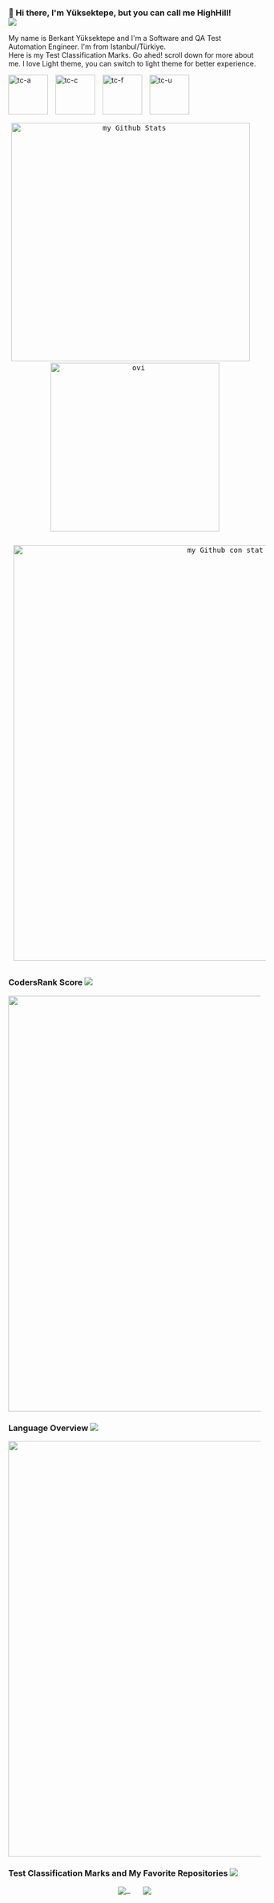 ### 👋 Hi there, I'm Yüksektepe, but you can call me HighHill!<div><img src="https://user-images.githubusercontent.com/61010367/183224999-7c80dc90-b810-43db-aea0-a7b61b60c937.png"/><div>

<p>My name is Berkant Yüksektepe and I'm a Software and QA Test Automation Engineer. I'm from Istanbul/Türkiye.</br> Here is my Test Classification Marks. Go ahed! scroll down for more about me. I love Light theme, you can switch to light theme for better experience.</p>

<a href="https://github.com/Berkantyuks/QA-Project-Test-Classification-Mark#test-class-a" rel="tc-a"><img width="79px" style="border-width: 0;" src="https://github.com/Berkantyuks/QA-Project-Test-Classification-Mark/blob/main/TCM-114x40-light/114x40-tc-a.png" alt="tc-a" /></a>
&ensp;
<a href="https://github.com/Berkantyuks/QA-Project-Test-Classification-Mark#test-class-c" rel="tc-c"><img width="79px" style="border-width: 0;" src="https://github.com/Berkantyuks/QA-Project-Test-Classification-Mark/blob/main/TCM-114x40-light/114x40-tc-c.png" alt="tc-c" /></a>
&ensp;
<a href="https://github.com/Berkantyuks/QA-Project-Test-Classification-Mark#test-class-f" rel="tc-f"><img width="79px" style="border-width: 0;" src="https://github.com/Berkantyuks/QA-Project-Test-Classification-Mark/blob/main/TCM-114x40-light/114x40-tc-f.png" alt="tc-f" /></a>
&ensp;
<a href="https://github.com/Berkantyuks/QA-Project-Test-Classification-Mark#test-class-u" rel="tc-u"><img width="79px" style="border-width: 0;" src="https://github.com/Berkantyuks/QA-Project-Test-Classification-Mark/blob/main/TCM-114x40-light/114x40-tc-u.png" alt="tc-u" /></a>


<div align="center" style="display: flex;">
<kbd>
<img style="width:476px;" src="https://github-readme-stats.vercel.app/api?username=Berkantyuks&include_all_commits=false&count_private=true&show_icons=false&line_height=20&title_color=00000&icon_color=00000&text_color=00000&bg_color=ffff" alt="my Github Stats"/>
&ensp;
<img style="width:337px" src="https://github-readme-stats.vercel.app/api/top-langs?username=Berkantyuks&show_icons=true&locale=en&layout=compact&theme=chartreuse-light" alt="ovi" />
</kbd>
</div>
&ensp;
<div align="center">
<kbd>
<img style="width: 830px; padding:10px;" align="center" src="https://activity-graph.herokuapp.com/graph?username=Berkantyuks&theme=minimal" alt="my Github con stat"/>
</kbd>
</div>

### CodersRank Score <img src="https://user-images.githubusercontent.com/61010367/183224999-7c80dc90-b810-43db-aea0-a7b61b60c937.png"/><div>

<div align="center">
<kbd>
<a href="https://profile.codersrank.io/user/berkantyuks/" target="_blank">
  <img style="width: 830px; style="border-raius: 5px;" src="https://user-images.githubusercontent.com/61010367/182818286-d7a4e9b6-beb1-498b-8e53-28197a15245f.png" />
</a>
</kbd>
</div>

### Language Overview <img src="https://user-images.githubusercontent.com/61010367/183224999-7c80dc90-b810-43db-aea0-a7b61b60c937.png"/><div>
<div align="center">
<kbd>
<a href="https://profile.codersrank.io/user/berkantyuks/" target="_blank">
  <img style="width: 830px; style="border-raius: 5px;" src="https://user-images.githubusercontent.com/61010367/182947135-8f46fd58-37ea-4c83-a084-b35020e4affc.png" />
</a>
</kbd>
</div>


### Test Classification Marks and My Favorite Repositories <img src="https://user-images.githubusercontent.com/61010367/183224999-7c80dc90-b810-43db-aea0-a7b61b60c937.png"/><div>
 
<div align="center">
<kbd>
  <a href="https://github.com/Berkantyuks/QA-Project-Test-Classification-Mark" target="_blank">
    <img align="center" src="https://github-readme-stats.vercel.app/api/pin/?username=Berkantyuks&repo=QA-Project-Test-Classification-Mark&theme=white" />
  </a>
&ensp;&ensp;
  <a href="https://github.com/Berkantyuks/QATestCucumberSeleniumApple" target="_blank">
    <img align="center" src="https://github-readme-stats.vercel.app/api/pin/?username=Berkantyuks&repo=QATestCucumberSeleniumApple&theme=white" />
  </a>
</kbd>
</div>





<!--
**Berkantyuks/Berkantyuks** is a ✨ _special_ ✨ repository because its `README.md` (this file) appears on your GitHub profile.

Here are some ideas to get you started:

- 🔭 I’m currently working on ...
- 🌱 I’m currently learning ...
- 👯 I’m looking to collaborate on ...
- 🤔 I’m looking for help with ...
- 💬 Ask me about ...
- 📫 How to reach me: ...
- 😄 Pronouns: ...
- ⚡ Fun fact: ...
-->

